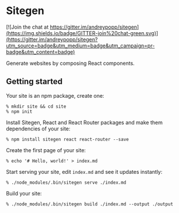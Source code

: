 Sitegen
=======

[![Join the chat at https://gitter.im/andreypopp/sitegen](https://img.shields.io/badge/GITTER-join%20chat-green.svg)](https://gitter.im/andreypopp/sitegen?utm_source=badge&utm_medium=badge&utm_campaign=pr-badge&utm_content=badge)

Generate websites by composing React components.


Getting started
---------------

Your site is an npm package, create one:

    % mkdir site && cd site
    % npm init

Install Sitegen, React and React Router packages and make them dependencies of
your site:

    % npm install sitegen react react-router --save

Create the first page of your site:

    % echo '# Hello, world!' > index.md

Start serving your site, edit `index.md` and see it updates instantly:

    % ./node_modules/.bin/sitegen serve ./index.md

Build your site:

    % ./node_modules/.bin/sitegen build ./index.md --output ./output

